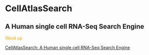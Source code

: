 # CellAtlasSearch
## A Human single cell RNA-Seq Search Engine

<span style="color:orange;">Word up</span>

[CellAtlasSearch: A Human single cell RNA-Seq Search Engine](http://cellatlassearch.iiitd.edu.in/cellatlassearch/index.php)
